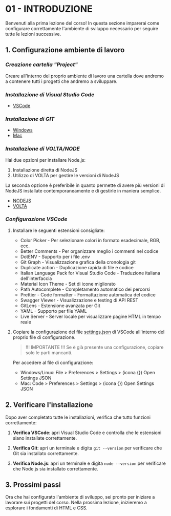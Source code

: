 # 01 - INTRODUZIONE

Benvenuti alla prima lezione del corso! In questa sezione imparerai come configurare correttamente l'ambiente di sviluppo necessario per seguire tutte le lezioni successive.

## 1. **Configurazione ambiente di lavoro**

### _Creazione cartella "Project"_

Creare all'interno del proprio ambiente di lavoro una cartella dove andremo a contenere tutti i progetti che andremo a sviluppare.

### _Installazione di Visual Studio Code_

- [VSCode](https://code.visualstudio.com/)

### _Installazione di GIT_

- [Windows](https://git-scm.com/download/win)
- [Mac](https://git-scm.com/download/mac)

### _Installazione di VOLTA/NODE_

Hai due opzioni per installare Node.js:

1. Installazione diretta di NodeJS
2. Utilizzo di VOLTA per gestire le versioni di NodeJS

La seconda opzione è preferibile in quanto permette di avere più versioni di NodeJS installate contemporaneamente e di gestirle in maniera semplice.

- [NODEJS](https://nodejs.org/en)
- [VOLTA](https://volta.sh/)

### _Configurazione VSCode_

1. Installare le seguenti estensioni consigliate:

   - Color Picker - Per selezionare colori in formato esadecimale, RGB, ecc.
   - Better Comments - Per organizzare meglio i commenti nel codice
   - DotENV - Supporto per i file .env
   - Git Graph - Visualizzazione grafica della cronologia git
   - Duplicate action - Duplicazione rapida di file e codice
   - Italian Language Pack for Visual Studio Code - Traduzione italiana dell'interfaccia
   - Material Icon Theme - Set di icone migliorato
   - Path Autocomplete - Completamento automatico dei percorsi
   - Prettier - Code formatter - Formattazione automatica del codice
   - Swagger Viewer - Visualizzazione e testing di API REST
   - GitLens - Estensione avanzata per Git
   - YAML - Supporto per file YAML
   - Live Server - Server locale per visualizzare pagine HTML in tempo reale

2. Copiare la configurazione del file [settings.json](./settings.json) di VSCode all'interno del proprio file di configurazione.

   > !!! IMPORTANTE !!! Se è già presente una configurazione, copiare solo le parti mancanti.

   Per accedere al file di configurazione:

   - Windows/Linux: File > Preferences > Settings > (icona {}) Open Settings JSON
   - Mac: Code > Preferences > Settings > (icona {}) Open Settings JSON

## 2. **Verificare l'installazione**

Dopo aver completato tutte le installazioni, verifica che tutto funzioni correttamente:

1. **Verifica VSCode**: apri Visual Studio Code e controlla che le estensioni siano installate correttamente.

2. **Verifica Git**: apri un terminale e digita `git --version` per verificare che Git sia installato correttamente.

3. **Verifica Node.js**: apri un terminale e digita `node --version` per verificare che Node.js sia installato correttamente.

## 3. **Prossimi passi**

Ora che hai configurato l'ambiente di sviluppo, sei pronto per iniziare a lavorare sui progetti del corso. Nella prossima lezione, inizieremo a esplorare i fondamenti di HTML e CSS.
